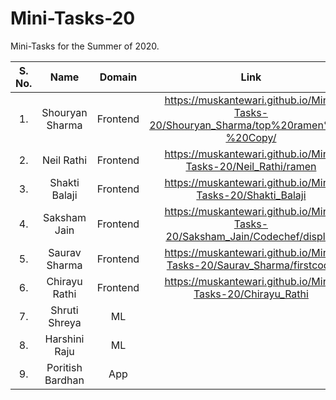 # Mini-Tasks-20
Mini-Tasks for the Summer of 2020.

| S. No.| Name | Domain | Link |
|:----:|:----:|:----:|:----:|
|1.| Shouryan Sharma | Frontend | https://muskantewari.github.io/Mini-Tasks-20/Shouryan_Sharma/top%20ramen%20-%20Copy/ |
|2.| Neil Rathi | Frontend | https://muskantewari.github.io/Mini-Tasks-20/Neil_Rathi/ramen |
|3.| Shakti Balaji | Frontend | https://muskantewari.github.io/Mini-Tasks-20/Shakti_Balaji |
|4.| Saksham Jain | Frontend | https://muskantewari.github.io/Mini-Tasks-20/Saksham_Jain/Codechef/display |
|5.| Saurav Sharma | Frontend | https://muskantewari.github.io/Mini-Tasks-20/Saurav_Sharma/firstcode |
|6.| Chirayu Rathi | Frontend | https://muskantewari.github.io/Mini-Tasks-20/Chirayu_Rathi |
|7.| Shruti Shreya | ML |
|8.| Harshini Raju | ML |
|9.| Poritish Bardhan | App |

